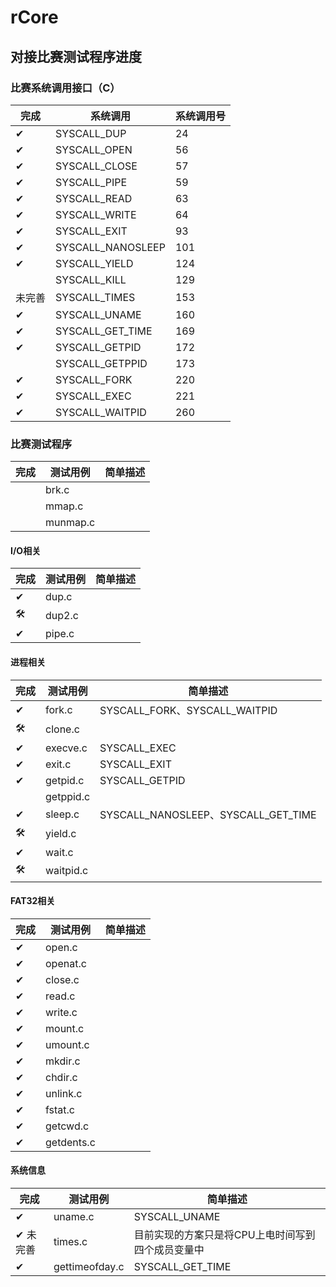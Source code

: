 # rCore
## 对接比赛测试程序进度
### 比赛系统调用接口（C）
| 完成   | 系统调用          | 系统调用号 |
| ------ | ----------------- | ---------- |
| ✔      | SYSCALL_DUP       | 24         |
| ✔      | SYSCALL_OPEN      | 56         |
| ✔      | SYSCALL_CLOSE     | 57         |
| ✔      | SYSCALL_PIPE      | 59         |
| ✔      | SYSCALL_READ      | 63         |
| ✔      | SYSCALL_WRITE     | 64         |
| ✔      | SYSCALL_EXIT      | 93         |
| ✔      | SYSCALL_NANOSLEEP | 101        |
| ✔      | SYSCALL_YIELD     | 124        |
|        | SYSCALL_KILL      | 129        |
| 未完善 | SYSCALL_TIMES     | 153        |
| ✔      | SYSCALL_UNAME     | 160        |
| ✔      | SYSCALL_GET_TIME  | 169        |
| ✔      | SYSCALL_GETPID    | 172        |
|        | SYSCALL_GETPPID   | 173        |
| ✔      | SYSCALL_FORK      | 220        |
| ✔      | SYSCALL_EXEC      | 221        |
| ✔      | SYSCALL_WAITPID   | 260        |

### 比赛测试程序
| 完成 | 测试用例 | 简单描述 |
| ---- | -------- | -------- |
|      | brk.c    |
|      | mmap.c   |
|      | munmap.c |

#### I/O相关
| 完成 | 测试用例 | 简单描述 |
| ---- | -------- | -------- |
| ✔    | dup.c    |
| 🛠    | dup2.c   |
| ✔    | pipe.c   |

#### 进程相关
| 完成 | 测试用例  | 简单描述                            |
| ---- | --------- | ----------------------------------- |
| ✔    | fork.c    | SYSCALL_FORK、SYSCALL_WAITPID       |
| 🛠    | clone.c   |
| ✔    | execve.c  | SYSCALL_EXEC                        |
| ✔    | exit.c    | SYSCALL_EXIT                        |
| ✔    | getpid.c  | SYSCALL_GETPID                      |
|      | getppid.c |
| ✔    | sleep.c   | SYSCALL_NANOSLEEP、SYSCALL_GET_TIME |
| 🛠    | yield.c   |
| ✔    | wait.c    |
| 🛠    | waitpid.c |

#### FAT32相关
| 完成 | 测试用例   | 简单描述 |
| ---- | ---------- | -------- |
| ✔    | open.c     |
| ✔    | openat.c   |
| ✔    | close.c    |
| ✔    | read.c     |
| ✔    | write.c    |
| ✔    | mount.c    |
| ✔    | umount.c   |
| ✔    | mkdir.c    |
| ✔    | chdir.c    |
| ✔    | unlink.c   |
| ✔    | fstat.c    |
| ✔    | getcwd.c   |
| ✔    | getdents.c |

#### 系统信息
| 完成     | 测试用例       | 简单描述                                          |
| -------- | -------------- | ------------------------------------------------- |
| ✔        | uname.c        | SYSCALL_UNAME                                     |
| ✔ 未完善 | times.c        | 目前实现的方案只是将CPU上电时间写到四个成员变量中 |
| ✔        | gettimeofday.c | SYSCALL_GET_TIME                                  |